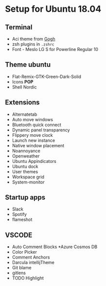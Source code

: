 # Setup for Ubuntu 18.04

## Terminal
* Aci theme from [Gogh](https://github.com/Mayccoll/Gogh)
* zsh plugins in `.zshrc`
* Font - Meslo LG S for Powerline Regular 10
## Theme ubuntu
* Flat-Remix-GTK-Green-Dark-Solid
* Icons **POP**
* Shell Nordic

## Extensions
* Alternatetab
* Auto move windows
* Bluetooth quick connect
* Dynamic panel transparency
* Flippery move clock
* Launch new instance
* Native window placement
* Noannoyance
* Openweather
* Ubuntu Appindicators
* Ubuntu dock
* User themes
* Workspace grid
* System-monitor

## Startup apps
* Slack
* Spotify
* flameshot

## VSCODE
* Auto Comment Blocks
*Azure Cosmos DB
* Color Picker
* Comment Anchors
* Darcula intellijTheme
* Git blame
* gitlens
* TODO Highlight